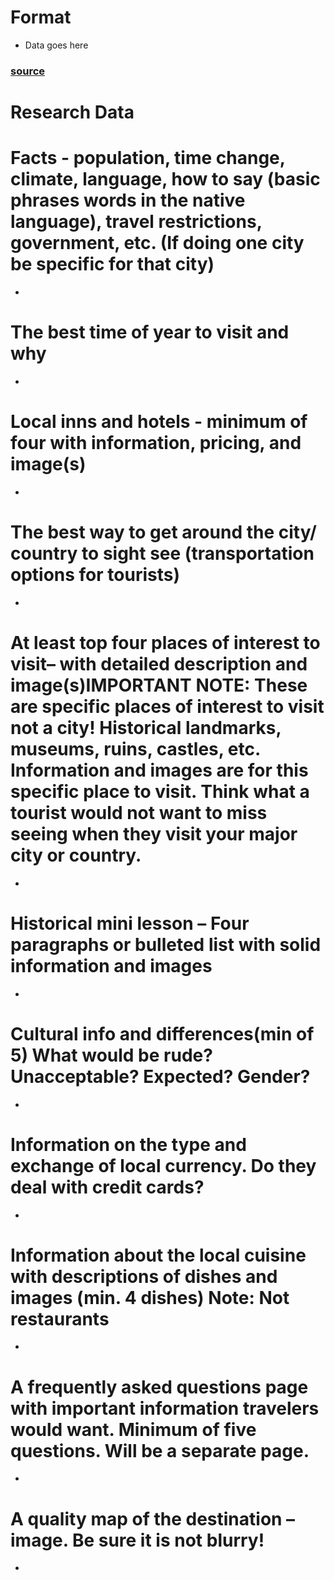 # Format
- Data goes here
### [source](http://link.com)
# Research Data
# **Facts** - population, time change, climate, language, how to say (basic phrases words in the native language), travel restrictions, government, etc.  (If doing one city be specific for that city)  
-
# The best time of year to visit and why
-
# Local inns and hotels - minimum of four with information, pricing, and image(s)
-
# The best way to get around the city/ country to sight see (transportation options for tourists)
-
# At least top four places of interest to visit– with detailed description and image(s)IMPORTANT NOTE:  These are specific places of interest to visit not a city! Historical landmarks, museums, ruins, castles, etc.  Information and images are for this specific place to visit.  Think what a tourist would not want to miss seeing when they visit your major city or country.
-
# Historical mini lesson – Four paragraphs or bulleted list with solid information and  images
-
# Cultural info and differences(min of 5) What would be rude? Unacceptable? Expected? Gender?
-
# Information on the type and exchange of local currency. Do they deal with credit cards?
-
# Information about the local cuisine with descriptions of dishes and images (min. 4 dishes) Note: Not restaurants
-
# A frequently asked questions page with important information travelers would want.  Minimum of five questions.  Will be a separate page.
-
# A quality map of the destination – image.  Be sure it is not blurry!
-
